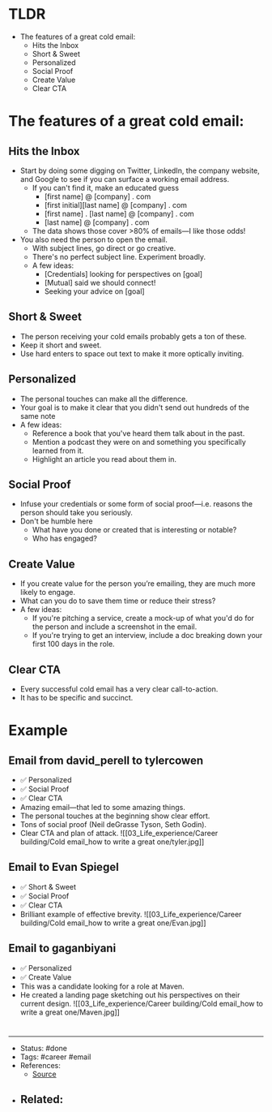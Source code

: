 # TLDR
- The features of a great cold email:
	- Hits the Inbox
	- Short & Sweet
	- Personalized
	- Social Proof
	- Create Value
	- Clear CTA

# The features of a great cold email:

## Hits the Inbox
- Start by doing some digging on Twitter, LinkedIn, the company website, and Google to see if you can surface a working email address.
	- If you can't find it, make an educated guess
		- [first name] @ [company] . com
		- [first initial][last name] @ [company] . com
		- [first name] . [last name] @ [company] . com
		- [last name] @ [company] . com
	- The data shows those cover >80% of emails—I like those odds!
- You also need the person to open the email.
	- With subject lines, go direct or go creative.
	- There's no perfect subject line. Experiment broadly.
	- A few ideas:
		- [Credentials] looking for perspectives on [goal]
		- [Mutual] said we should connect!
		- Seeking your advice on [goal]

## Short & Sweet
- The person receiving your cold emails probably gets a ton of these.
- Keep it short and sweet.
- Use hard enters to space out text to make it more optically inviting.

## Personalized
- The personal touches can make all the difference.
- Your goal is to make it clear that you didn't send out hundreds of the same note
- A few ideas:
	- Reference a book that you've heard them talk about in the past.
	- Mention a podcast they were on and something you specifically learned from it.
	- Highlight an article you read about them in.

## Social Proof
- Infuse your credentials or some form of social proof—i.e. reasons the person should take you seriously.
- Don't be humble here
	- What have you done or created that is interesting or notable?
	- Who has engaged?

## Create Value
- If you create value for the person you’re emailing, they are much more likely to engage.
- What can you do to save them time or reduce their stress?
- A few ideas:
	- If you're pitching a service, create a mock-up of what you'd do for the person and include a screenshot in the email.
	- If you're trying to get an interview, include a doc breaking down your first 100 days in the role.

## Clear CTA
- Every successful cold email has a very clear call-to-action.
- It has to be specific and succinct.

# Example

## Email from david_perell to tylercowen
- ✅ Personalized
- ✅ Social Proof
- ✅ Clear CTA
- Amazing email—that led to some amazing things.
- The personal touches at the beginning show clear effort.
- Tons of social proof (Neil deGrasse Tyson, Seth Godin).
- Clear CTA and plan of attack.
![[03_Life_experience/Career building/Cold email_how to write a great one/tyler.jpg]]

## Email to Evan Spiegel
- ✅ Short & Sweet
- ✅ Social Proof
- ✅ Clear CTA
- Brilliant example of effective brevity.
![[03_Life_experience/Career building/Cold email_how to write a great one/Evan.jpg]]

## Email to gaganbiyani
- ✅ Personalized
- ✅ Create Value
- This was a candidate looking for a role at Maven.
- He created a landing page sketching out his perspectives on their current design.
![[03_Life_experience/Career building/Cold email_how to write a great one/Maven.jpg]]

#
---
- Status: #done
- Tags: #career #email 
- References:
	- [Source](https://twitter.com/SahilBloom/status/1581260995153911809)
- Related:
	- 
